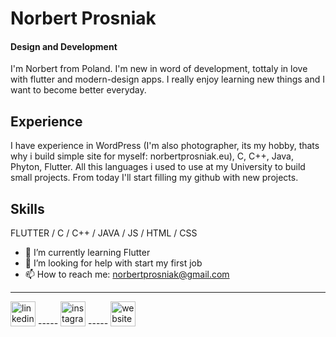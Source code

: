 # Norbert Prosniak
#### Design and Development
I'm Norbert from Poland. I'm new in word of development, tottaly in love with flutter and modern-design apps. I really enjoy learning new things and I want to become better everyday. 

## Experience

I have experience in WordPress (I'm also photographer, its my hobby, thats why i build simple site for myself: norbertprosniak.eu), C, C++, Java, Phyton, Flutter. All this languages i used to use at my University to build small projects. From today I'll start filling my github with new projects.

## Skills
 
FLUTTER / C / C++ / JAVA / JS / HTML / CSS



- 🌱 I’m currently learning Flutter 
- 🤔 I’m looking for help with start my first job 
- 📫 How to reach me: norbertprosniak@gmail.com 
_______________________

[<img src='https://cdn.jsdelivr.net/npm/simple-icons@3.0.1/icons/linkedin.svg' alt='linkedin' height='40'>](https://www.linkedin.com/in/norbertprosniak/)  ----- [<img src='https://cdn.jsdelivr.net/npm/simple-icons@3.0.1/icons/instagram.svg' alt='instagram' height='40'>](https://www.instagram.com/prosniaknorbert/) ----- [<img src='https://cdn.jsdelivr.net/npm/simple-icons@3.0.1/icons/icloud.svg' alt='website' height='40'>](http://norbertprosniak.eu)  

